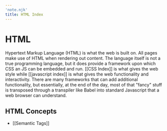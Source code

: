 ```yaml
---
'note.njk'
title: HTML Index
---
```


# HTML
Hypertext Markup Language (HTML) is what the web is built on. All pages make use of HTML when rendering out content. The language itself is not a true programming language, but it does provide a framework upon which CSS an JS can be embedded and run. [[CSS Index]] is what gives the web style while [[javascript index]] is what gives the web functionality and interactivity. There are many frameworks that can add additional functionality, but essentially, at the end of the day, most of that "fancy" stuff is transposed through a transpiler like Babel into standard Javascript that a web browser can understand. 

## HTML Concepts
- [[Semantic Tags]]